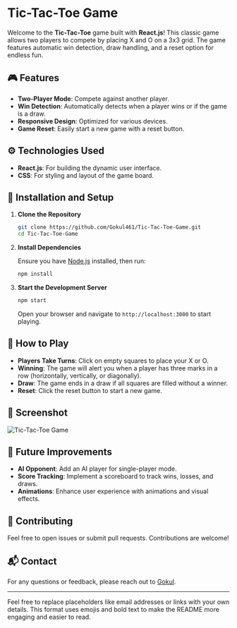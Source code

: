 # Tic-Tac-Toe Game

Welcome to the **Tic-Tac-Toe** game built with **React.js**! This classic game allows two players to compete by placing X and O on a 3x3 grid. The game features automatic win detection, draw handling, and a reset option for endless fun.

## 🎮 Features

- **Two-Player Mode**: Compete against another player.
- **Win Detection**: Automatically detects when a player wins or if the game is a draw.
- **Responsive Design**: Optimized for various devices.
- **Game Reset**: Easily start a new game with a reset button.

## ⚙️ Technologies Used

- **React.js**: For building the dynamic user interface.
- **CSS**: For styling and layout of the game board.

## 🚀 Installation and Setup

1. **Clone the Repository**

   ```bash
   git clone https://github.com/Gokul461/Tic-Tac-Toe-Game.git
   cd Tic-Tac-Toe-Game
   ```

2. **Install Dependencies**

   Ensure you have [Node.js](https://nodejs.org/) installed, then run:

   ```bash
   npm install
   ```

3. **Start the Development Server**

   ```bash
   npm start
   ```

   Open your browser and navigate to `http://localhost:3000` to start playing.

## 🎲 How to Play

- **Players Take Turns**: Click on empty squares to place your X or O.
- **Winning**: The game will alert you when a player has three marks in a row (horizontally, vertically, or diagonally).
- **Draw**: The game ends in a draw if all squares are filled without a winner.
- **Reset**: Click the reset button to start a new game.

## 📸 Screenshot

![Tic-Tac-Toe Game](https://github.com/user-attachments/assets/cedca89c-28a0-4a09-a091-a04af078599e)

## 🚧 Future Improvements

- **AI Opponent**: Add an AI player for single-player mode.
- **Score Tracking**: Implement a scoreboard to track wins, losses, and draws.
- **Animations**: Enhance user experience with animations and visual effects.

## 🤝 Contributing

Feel free to open issues or submit pull requests. Contributions are welcome!

## 📬 Contact

For any questions or feedback, please reach out to [Gokul](mailto:your-email@example.com).

---

Feel free to replace placeholders like email addresses or links with your own details. This format uses emojis and bold text to make the README more engaging and easier to read.
